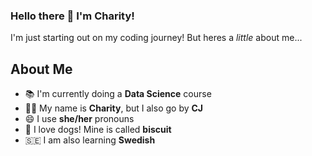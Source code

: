 ### Hello there 👋 I'm Charity!

I'm just starting out on my coding journey! But heres a _little_ about me...  

## About Me 
- 📚 I'm currently doing a **Data Science** course 
- 🙎🏼 My name is **Charity**, but I also go by **CJ**
- 😄 I use **she/her** pronouns 
- 🐶 I love dogs! Mine is called **biscuit**
- 🇸🇪 I am also learning **Swedish**
